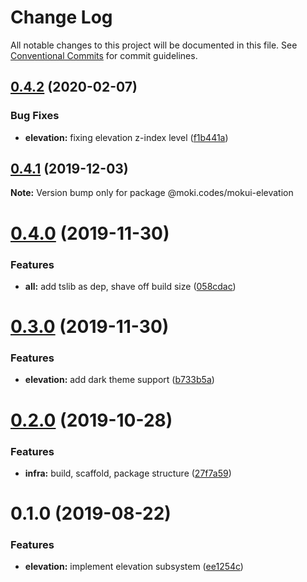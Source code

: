 # Change Log

All notable changes to this project will be documented in this file.
See [Conventional Commits](https://conventionalcommits.org) for commit guidelines.

## [0.4.2](https://github.com/moki/mokui/compare/@moki.codes/mokui-elevation@0.4.1...@moki.codes/mokui-elevation@0.4.2) (2020-02-07)


### Bug Fixes

* **elevation:** fixing elevation z-index level ([f1b441a](https://github.com/moki/mokui/commit/f1b441aa5e48f2ca62a3c543b5328f9b26fac168))





## [0.4.1](https://github.com/moki/mokui/compare/@moki.codes/mokui-elevation@0.4.0...@moki.codes/mokui-elevation@0.4.1) (2019-12-03)

**Note:** Version bump only for package @moki.codes/mokui-elevation





# [0.4.0](https://github.com/moki/mokui/compare/@moki.codes/mokui-elevation@0.3.0...@moki.codes/mokui-elevation@0.4.0) (2019-11-30)


### Features

* **all:** add tslib as dep, shave off build size ([058cdac](https://github.com/moki/mokui/commit/058cdac5f625b4ac346a28b6c12e0a3998599f0f))





# [0.3.0](https://github.com/moki/mokui/compare/@moki.codes/mokui-elevation@0.2.0...@moki.codes/mokui-elevation@0.3.0) (2019-11-30)


### Features

* **elevation:** add dark theme support ([b733b5a](https://github.com/moki/mokui/commit/b733b5adab72b921df624d0e925c6817ee0c59ab))





# [0.2.0](https://github.com/moki/mokui/compare/@moki.codes/mokui-elevation@0.1.0...@moki.codes/mokui-elevation@0.2.0) (2019-10-28)


### Features

* **infra:** build, scaffold, package structure ([27f7a59](https://github.com/moki/mokui/commit/27f7a59))





# 0.1.0 (2019-08-22)


### Features

* **elevation:** implement elevation subsystem ([ee1254c](https://github.com/moki/mokui/commit/ee1254c))

